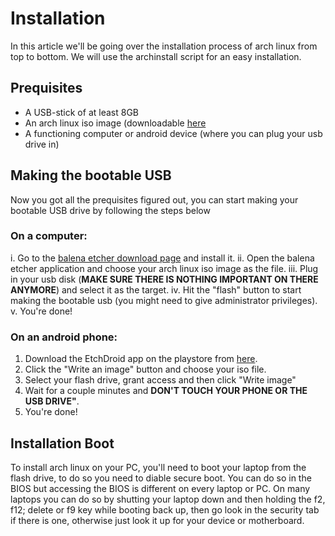 # Installation
In this article we'll be going over the installation process of arch linux from top to bottom. We will use the 
archinstall script for an easy installation.

## Prequisites
- A USB-stick of at least 8GB
- An arch linux iso image (downloadable [here](https://archlinux.org/download/)
- A functioning computer or android device (where you can plug your usb drive in)

## Making the bootable USB
Now you got all the prequisites figured out, you can start making your bootable USB drive by following the steps below
### On a computer: 
i. Go to the [balena etcher download page](https://etcher.balena.io/#download-etcher) and install it.
ii. Open the balena etcher application and choose your arch linux iso image as the file.
iii. Plug in your usb disk (**MAKE SURE THERE IS NOTHING IMPORTANT ON THERE ANYMORE**) and select it as the target.
iv. Hit the "flash" button to start making the bootable usb (you might need to give administrator privileges).
v. You're done!
### On an android phone:
1. Download the EtchDroid app on the playstore from [here](https://play.google.com/store/apps/details?id=eu.depau.etchdroid&pli=1).
2. Click the "Write an image" button and choose your iso file.
3. Select your flash drive, grant access and then click "Write image"
4. Wait for a couple minutes and **DON'T TOUCH YOUR PHONE OR THE USB DRIVE"**.
5. You're done!

## Installation Boot
To install arch linux on your PC, you'll need to boot your laptop from the flash drive, to do so you need to diable secure boot. You can do so in the BIOS but accessing the BIOS is different on every laptop or PC. On many laptops you can do so by shutting your laptop down and then holding the f2, f12; delete or f9 key while booting back up, then go look in the security tab if there is one, otherwise just look it up for your device or motherboard.
